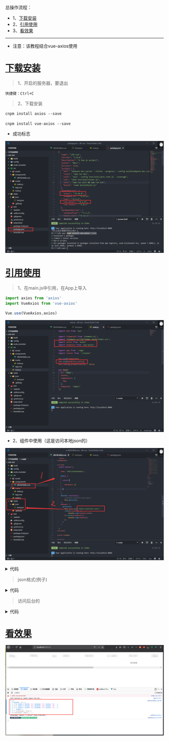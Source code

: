 总操作流程：
- 1、[下载安装](#vue.js-01)
- 2、[引用使用](#vue.js-02)
- 3、[看效果](#vue.js-03)

***

- 注意：该教程结合vue-axios使用

# <a name="vue.js-01" href="#" >下载安装</a>

>1、开启的服务器，要退出

```
快捷键：Ctrl+C
```

> 2、下载安装
```
cnpm install axios --save

cnpm install vue-axios --save
```

- 成功标志

![](image/7-1.png)


# <a name="vue.js-02" href="#" >引用使用</a>

 >1、在main.js中引用，在App上导入

 ```js
import axios from 'axios'
import VueAxios from 'vue-axios'
 ```

 ```js
 Vue.use(VueAxios,axios)
 ```

![](image/7-2.png)

 - 2、组件中使用（这是访问本地json的）

![](image/7-3.png)

<details>
<summary>代码</summary>


```js
<script>
  export default {
  
    name: 'sfbFileTableModule',
  
    data() {
  
      return {
  
        tableData: []
  
      }
  
    },
    mounted: function(){
        //console.log(this.axios.get);
        this.getJson();
    },
    methods: {
      getJson(){
        this.axios.get('static/json/test.json')
        .then((response)=>{
            console.log(response.data);
        }).catch((response)=>{
            console.log(response);
        })
      }
    }
  
  }
</script>
```

</details>

>json格式(例子)

<details>
<summary>代码</summary>

```json
{
    "code":"OK",
    "msg":"成功",
    "time":"2019-01-02",
    "offset":0,
    "page":1,
    "limit":10,
    "total":84,
    "rows": [
        
    ]
}
```

</details>

>访问后台的

<details>
<summary>代码</summary>

```js
const that = this;
        this.axios({
            method: "post",
            headers: {
              'Content-Type': 'application/json'
            },
            transformRequest: [function (data) {
              data = JSON.stringify(data)
              return data
            }],
            url: 'http://localhost:8089/user/getUserPage',
            data: {
              //start: that.start,
              //end: that.end
            }
          })
          .then((response) => {
            //let userJson = JSON.parse(JSON.stringify(response.data.rows));
            //that.userTableData = userJson;
            //that.total = response.data.total;

          }).catch((response) => {
            console.log(response);
          });
```

</details>

# <a name="vue.js-03" href="#" >看效果</a>

![](image/7-4.png)
